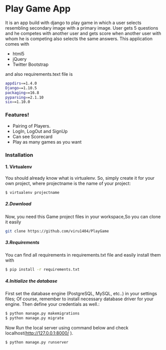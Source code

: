 # Play Game App
It is an app build with django to play game in which a user selects resembling secondary image with a primary image. User gets 5 questions and he competes with another user and gets score when another user with whom he is competing also selects the same answers.
This application comes with
  - html5
  - jQuery
  - Twitter Bootstrap
  
and also requirements.text file is
```sh
appdirs==1.4.0
Django==1.10.5
packaging==16.8
pyparsing==2.1.10
six==1.10.0
```
### Features!

  - Pairing of Players.
  - LogIn, LogOut and SignUp
  - Can see Scorecard
  - Play as many games as you want
### Installation
#### 1. Virtualenv

You should already know what is virtualenv. So, simply create it for your own project, where projectname is the name of your project:
```sh
$ virtualenv projectname
```

##### 2.Download

Now, you need this Game project files in your workspace,So you can clone it easily
```sh
git clone https://github.com/viru1404/PlayGame
```

##### 3.Requirements

You can find all requirements in requirements.txt file and easily install them with
```sh
$ pip install -r requirements.txt
```

##### 4.Initialize the database

First set the database engine (PostgreSQL, MySQL, etc..) in your settings files; Of course, remember to install necessary database driver for your engine. Then define your credentials as well.:
```sh
$ python manage.py makemigrations
$ python manage.py migrate
```

Now Run the local server using command below and check localhost(http://127.0.0.1:8000/ ).
```sh
$ python manage.py runserver
```
